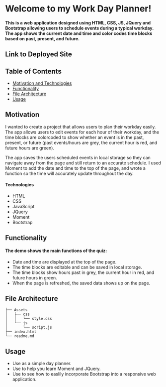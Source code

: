 # Welcome to my Work Day Planner!

#### This is a web application designed using HTML, CSS, JS, JQuery and Bootstrap allowing users to schedule events during a typical workday. The app shows the current date and time and color codes time blocks based on past, present, and future. 

## Link to Deployed Site



## Table of Contents
  * [Motivation and Technologies](#motivation)
  * [Functionality](#functionality)
  * [File Architecture](#file-architecture)
  * [Usage](#usage)

## Motivation

I wanted to create a project that allows users to plan their workday easily. The app allows users to edit events for each hour of their workday, and the time blocks are colorcoded to show whether an event is in the past, present, or future (past events/hours are grey, the current hour is red, and future hours are green). 

The app saves the users scheduled events in local storage so they can navigate away from the page and still return to an accurate schedule. I used Moment to add the date and time to the top of the page, and wrote a function so the time will accurately update throughout the day. 

#### Technologies
* HTML
* CSS 
* JavaScript
* JQuery 
* Moment
* Bootstrap

## Functionality


#### The demo shows the main functions of the quiz:
* Date and time are displayed at the top of the page. 
* The time blocks are editable and can be saved in local storage. 
* The time blocks show hours past in grey, the current hour in red, and future hours in green. 
* When the page is refreshed, the saved data shows up on the page. 

## File Architecture
```
├── Assets
│   ├── css
│   │   └── style.css
│   └── js
│       └── script.js
├── index.html
└── readme.md
```

## Usage
* Use as a simple day planner.
* Use to help you learn Moment and JQuery.
* Use to see how to easlily incorporate Bootstrap into a responsive web application. 